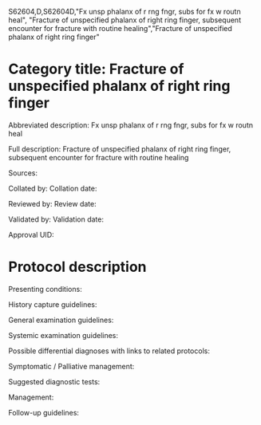 S62604,D,S62604D,"Fx unsp phalanx of r rng fngr, subs for fx w routn heal", "Fracture of unspecified phalanx of right ring finger, subsequent encounter for fracture with routine healing","Fracture of unspecified phalanx of right ring finger"
# Category title: Fracture of unspecified phalanx of right ring finger

Abbreviated description: Fx unsp phalanx of r rng fngr, subs for fx w routn heal

Full description: Fracture of unspecified phalanx of right ring finger, subsequent encounter for fracture with routine healing

Sources:

Collated by:
Collation date:

Reviewed by:
Review date:

Validated by:
Validation date:

Approval UID:

# Protocol description

Presenting conditions:

History capture guidelines:

General examination guidelines:

Systemic examination guidelines:

Possible differential diagnoses with links to related protocols:

Symptomatic / Palliative management:

Suggested diagnostic tests:

Management:

Follow-up guidelines:
